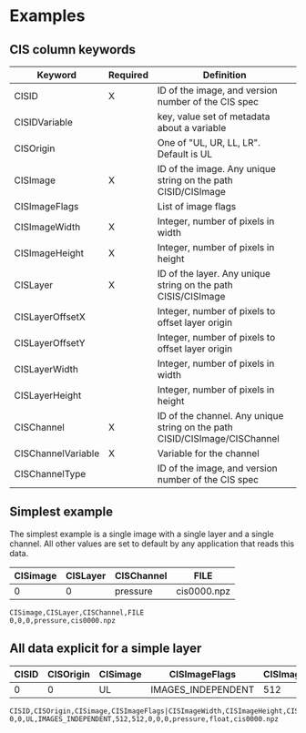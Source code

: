 # Examples

## CIS column keywords

|Keyword| Required | Definition |
|-|-|-|
|CISID              |X|ID of the image, and version number of the CIS spec|
|CISIDVariable      | |key, value set of metadata about a variable|
|CISOrigin          | |One of "UL, UR, LL, LR". Default is UL|
|CISImage           |X|ID of the image. Any unique string on the path CISID/CISImage|
|CISImageFlags      | |List of image flags|
|CISImageWidth      |X|Integer, number of pixels in width|
|CISImageHeight     |X|Integer, number of pixels in height|
|CISLayer           |X|ID of the layer. Any unique string on the path CISIS/CISImage| 
|CISLayerOffsetX    | |Integer, number of pixels to offset layer origin|
|CISLayerOffsetY    | |Integer, number of pixels to offset layer origin|
|CISLayerWidth      | |Integer, number of pixels in width|
|CISLayerHeight     | |Integer, number of pixels in height|
|CISChannel         |X|ID of the channel. Any unique string on the path CISID/CISImage/CISChannel| 
|CISChannelVariable |X|Variable for the channel|
|CISChannelType     | |ID of the image, and version number of the CIS spec|

## Simplest example
The simplest example is a single image with a single layer and a single channel. All other values are set to default by any application that reads this data.

|CISimage|CISLayer|CISChannel|FILE|
|-|-|-|-|
|0|0|pressure|cis0000.npz|

```
CISimage,CISLayer,CISChannel,FILE
0,0,0,pressure,cis0000.npz
```

## All data explicit for a simple layer

|CISID|CISOrigin|CISimage|CISImageFlags|CISImageWidth|CISImageHeight|CISLayer|CISLayerOffsetX|CISLayerOffsetY|CISChannel|CISChannelType|FILE|
|-|-|-|-|-|-|-|-|-|-|-|-|
|0|0|UL|IMAGES_INDEPENDENT|512|512|0|0|0|pressure|float|cis0000.npz|

```
CISID,CISOrigin,CISimage,CISImageFlags|CISImageWidth,CISImageHeight,CISLayer,CISLayerOriginX,CISLayerOriginY,CISChannel,CISChannelType,FILE
0,0,UL,IMAGES_INDEPENDENT,512,512,0,0,0,pressure,float,cis0000.npz
```
